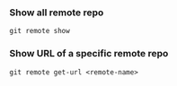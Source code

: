 ### Show all remote repo
```
git remote show
```

### Show URL of a specific remote repo
```
git remote get-url <remote-name>
```
